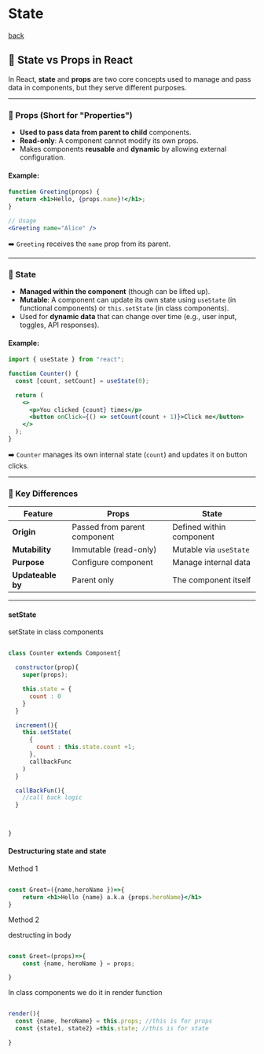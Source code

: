 
# State

[back](../../README.md)

## 📘 State vs Props in React

In React, **state** and **props** are two core concepts used to manage and pass data in components, but they serve different purposes.

---

### 🔹 Props (Short for "Properties")

- **Used to pass data from parent to child** components.
- **Read-only**: A component cannot modify its own props.
- Makes components **reusable** and **dynamic** by allowing external configuration.

#### Example:
```jsx
function Greeting(props) {
  return <h1>Hello, {props.name}!</h1>;
}

// Usage
<Greeting name="Alice" />
```

➡️ `Greeting` receives the `name` prop from its parent.

---

### 🔹 State

- **Managed within the component** (though can be lifted up).
- **Mutable**: A component can update its own state using `useState` (in functional components) or `this.setState` (in class components).
- Used for **dynamic data** that can change over time (e.g., user input, toggles, API responses).

#### Example:
```jsx
import { useState } from "react";

function Counter() {
  const [count, setCount] = useState(0);

  return (
    <>
      <p>You clicked {count} times</p>
      <button onClick={() => setCount(count + 1)}>Click me</button>
    </>
  );
}
```

➡️ `Counter` manages its own internal state (`count`) and updates it on button clicks.

---

### 🔑 Key Differences

| Feature       | Props                         | State                      |
|---------------|-------------------------------|----------------------------|
| **Origin**    | Passed from parent component  | Defined within component   |
| **Mutability**| Immutable (read-only)         | Mutable via `useState`     |
| **Purpose**   | Configure component           | Manage internal data       |
| **Updateable by** | Parent only               | The component itself       |

---

#### setState


setState in class components

```jsx

class Counter extends Component{

  constructor(prop){
    super(props);

    this.state = {
      count : 0
    }
  }

  increment(){
    this.setState(
      {
        count : this.state.count +1;
      },
      callbackFunc
    )
  }

  callBackFun(){
    //call back logic
  }


  
}


```


#### Destructuring state and state

Method 1
```jsx

const Greet=({name,heroName })=>{
    return <h1>Hello {name} a.k.a {props.heroName}</h1>
}


```

Method 2

destructing in body

```jsx

const Greet=(props)=>{
    const {name, heroName } = props;

}


```

In class components we do it in render function

```jsx

render(){
  const {name, heroName} = this.props; //this is for props
  const {state1, state2} =this.state; //this is for state

}

```









